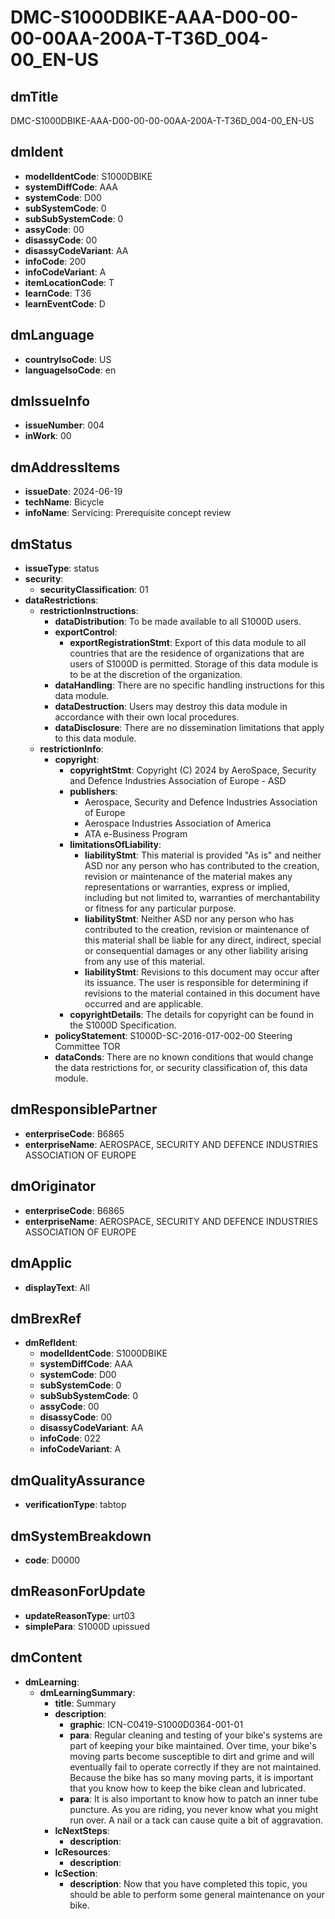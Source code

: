 # DMC-S1000DBIKE-AAA-D00-00-00-00AA-200A-T-T36D_004-00_EN-US

## dmTitle
DMC-S1000DBIKE-AAA-D00-00-00-00AA-200A-T-T36D_004-00_EN-US

## dmIdent
*   **modelIdentCode**: S1000DBIKE
*   **systemDiffCode**: AAA
*   **systemCode**: D00
*   **subSystemCode**: 0
*   **subSubSystemCode**: 0
*   **assyCode**: 00
*   **disassyCode**: 00
*   **disassyCodeVariant**: AA
*   **infoCode**: 200
*   **infoCodeVariant**: A
*   **itemLocationCode**: T
*   **learnCode**: T36
*   **learnEventCode**: D

## dmLanguage
*   **countryIsoCode**: US
*   **languageIsoCode**: en

## dmIssueInfo
*   **issueNumber**: 004
*   **inWork**: 00

## dmAddressItems
*   **issueDate**: 2024-06-19
*   **techName**: Bicycle
*   **infoName**: Servicing: Prerequisite concept review

## dmStatus
*   **issueType**: status
*   **security**:
    *   **securityClassification**: 01
*   **dataRestrictions**:
    *   **restrictionInstructions**:
        *   **dataDistribution**: To be made available to all S1000D users.
        *   **exportControl**:
            *   **exportRegistrationStmt**: Export of this data module to all countries that are the residence of organizations that are users of S1000D is permitted. Storage of this data module is to be at the discretion of the organization.
        *   **dataHandling**: There are no specific handling instructions for this data module.
        *   **dataDestruction**: Users may destroy this data module in accordance with their own local procedures.
        *   **dataDisclosure**: There are no dissemination limitations that apply to this data module.
    *   **restrictionInfo**:
        *   **copyright**:
            *   **copyrightStmt**: Copyright (C) 2024 by AeroSpace, Security and Defence Industries Association of Europe - ASD
            *   **publishers**:
                *   Aerospace, Security and Defence Industries Association of Europe
                *   Aerospace Industries Association of America
                *   ATA e-Business Program
            *   **limitationsOfLiability**:
                *   **liabilityStmt**: This material is provided "As is" and neither ASD nor any person who has contributed to the creation, revision or maintenance of the material makes any representations or warranties, express or implied, including but not limited to, warranties of merchantability or fitness for any particular purpose.
                *   **liabilityStmt**: Neither ASD nor any person who has contributed to the creation, revision or maintenance of this material shall be liable for any direct, indirect, special or consequential damages or any other liability arising from any use of this material.
                *   **liabilityStmt**: Revisions to this document may occur after its issuance. The user is responsible for determining if revisions to the material contained in this document have occurred and are applicable.
            *   **copyrightDetails**: The details for copyright can be found in the S1000D Specification.
        *   **policyStatement**: S1000D-SC-2016-017-002-00 Steering Committee TOR
        *   **dataConds**: There are no known conditions that would change the data restrictions for, or security classification of, this data module.

## dmResponsiblePartner
*   **enterpriseCode**: B6865
*   **enterpriseName**: AEROSPACE, SECURITY AND DEFENCE INDUSTRIES ASSOCIATION OF EUROPE

## dmOriginator
*   **enterpriseCode**: B6865
*   **enterpriseName**: AEROSPACE, SECURITY AND DEFENCE INDUSTRIES ASSOCIATION OF EUROPE

## dmApplic
*   **displayText**: All

## dmBrexRef
*   **dmRefIdent**:
    *   **modelIdentCode**: S1000DBIKE
    *   **systemDiffCode**: AAA
    *   **systemCode**: D00
    *   **subSystemCode**: 0
    *   **subSubSystemCode**: 0
    *   **assyCode**: 00
    *   **disassyCode**: 00
    *   **disassyCodeVariant**: AA
    *   **infoCode**: 022
    *   **infoCodeVariant**: A

## dmQualityAssurance
*   **verificationType**: tabtop

## dmSystemBreakdown
*   **code**: D0000

## dmReasonForUpdate
*   **updateReasonType**: urt03
*   **simplePara**: S1000D upissued

## dmContent
*   **dmLearning**:
    *   **dmLearningSummary**:
        *   **title**: Summary
        *   **description**:
            *   **graphic**: ICN-C0419-S1000D0364-001-01
            *   **para**: Regular cleaning and testing of your bike's systems are part of keeping your bike maintained. Over time, your bike's moving parts become susceptible to dirt and grime and will eventually fail to operate correctly if they are not maintained. Because the bike has so many moving parts, it is important that you know how to keep the bike clean and lubricated.
            *   **para**: It is also important to know how to patch an inner tube puncture. As you are riding, you never know what you might run over. A nail or a tack can cause quite a bit of aggravation.
        *   **lcNextSteps**:
            *   **description**: 
        *   **lcResources**:
            *   **description**: 
        *   **lcSection**:
            *   **description**: Now that you have completed this topic, you should be able to perform some general maintenance on your bike.